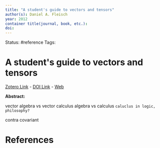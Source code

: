 ```yaml
---
title: "A student's guide to vectors and tensors"
author(s): Daniel A. Fleisch
year: 2012
container title(journal, book, etc.): 
doi: 
---
```

Status: #reference
Tags:
# A student's guide to vectors and tensors
[Zotero Link](zotero://select/items/@Fleisch2012_StudentGuideVectorsTensors) - [DOI Link](https://doi.org/) - [Web]()

**Abstract:** 

vector algebra vs vector calculus 
algebra vs calculus  `caluclus in logic, philosophy?`

contra
covariant 



# References
